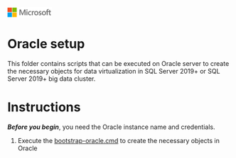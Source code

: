 ![](./media/solutions-microsoft-logo-small.png)
# Oracle setup

This folder contains scripts that can be executed on Oracle server to create the necessary objects for data virtualization in SQL Server 2019+ or SQL Server 2019+ big data cluster.

# Instructions

***Before you begin***, you need the Oracle instance name and credentials.

1. Execute the [bootstrap-oracle.cmd](bootstrap-oracle.cmd) to create the necessary objects in Oracle
